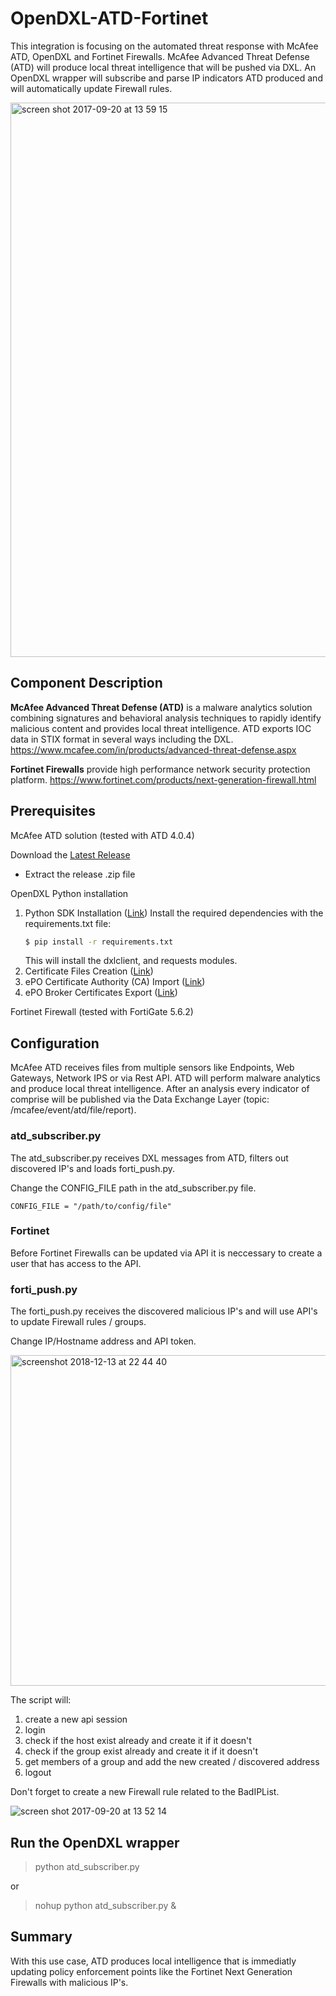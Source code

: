 # OpenDXL-ATD-Fortinet
This integration is focusing on the automated threat response with McAfee ATD, OpenDXL and Fortinet Firewalls.
McAfee Advanced Threat Defense (ATD) will produce local threat intelligence that will be pushed via DXL. An OpenDXL wrapper will subscribe and parse IP indicators ATD produced and will automatically update Firewall rules.

<img width="887" alt="screen shot 2017-09-20 at 13 59 15" src="https://user-images.githubusercontent.com/25227268/30642635-eddc3ad6-9e0b-11e7-8303-5ebadb16ffbb.png">

## Component Description

**McAfee Advanced Threat Defense (ATD)** is a malware analytics solution combining signatures and behavioral analysis techniques to rapidly 
identify malicious content and provides local threat intelligence. ATD exports IOC data in STIX format in several ways including the DXL.
https://www.mcafee.com/in/products/advanced-threat-defense.aspx

**Fortinet Firewalls** provide high performance network security protection platform. 
https://www.fortinet.com/products/next-generation-firewall.html

## Prerequisites
McAfee ATD solution (tested with ATD 4.0.4)

Download the [Latest Release](Link)
* Extract the release .zip file

OpenDXL Python installation
1. Python SDK Installation ([Link](https://opendxl.github.io/opendxl-client-python/pydoc/installation.html))
    Install the required dependencies with the requirements.txt file:
    ```sh
    $ pip install -r requirements.txt
    ```
    This will install the dxlclient, and requests modules.    
2. Certificate Files Creation ([Link](https://opendxl.github.io/opendxl-client-python/pydoc/certcreation.html))
3. ePO Certificate Authority (CA) Import ([Link](https://opendxl.github.io/opendxl-client-python/pydoc/epocaimport.html))
4. ePO Broker Certificates Export ([Link](https://opendxl.github.io/opendxl-client-python/pydoc/epobrokercertsexport.html))

Fortinet Firewall (tested with FortiGate 5.6.2)

## Configuration
McAfee ATD receives files from multiple sensors like Endpoints, Web Gateways, Network IPS or via Rest API. 
ATD will perform malware analytics and produce local threat intelligence. After an analysis every indicator of comprise will be published via the Data Exchange Layer (topic: /mcafee/event/atd/file/report). 

### atd_subscriber.py
The atd_subscriber.py receives DXL messages from ATD, filters out discovered IP's and loads forti_push.py.

Change the CONFIG_FILE path in the atd_subscriber.py file.

`CONFIG_FILE = "/path/to/config/file"`

### Fortinet

Before Fortinet Firewalls can be updated via API it is neccessary to create a user that has access to the API.

### forti_push.py
The forti_push.py receives the discovered malicious IP's and will use API's to update Firewall rules / groups.

Change IP/Hostname address and API token.

<img width="529" alt="screenshot 2018-12-13 at 22 44 40" src="https://user-images.githubusercontent.com/25227268/49969411-bd081b80-ff28-11e8-9f50-30e926064cb9.png">

The script will:

1. create a new api session 
2. login
3. check if the host exist already and create it if it doesn't
4. check if the group exist already and create it if it doesn't
5. get members of a group and add the new created / discovered address
6. logout

Don't forget to create a new Firewall rule related to the BadIPList.

![screen shot 2017-09-20 at 13 52 14](https://user-images.githubusercontent.com/25227268/30642385-f976ad28-9e0a-11e7-8300-6601c01614b4.png)

## Run the OpenDXL wrapper
> python atd_subscriber.py

or

> nohup python atd_subscriber.py &

## Summary
With this use case, ATD produces local intelligence that is immediatly updating policy enforcement points like the 
Fortinet Next Generation Firewalls with malicious IP's.

